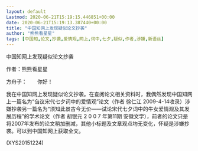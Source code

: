 ```yaml
---
layout: default
Lastmod: 2020-06-21T15:19:15.446851+00:00
date: 2020-06-21T15:19:13.387440+00:00
title: "中国知网上发现疑似论文抄袭"
author: "熊熊看星星"
tags: [中国知,论文,抄袭,爱情观,网上,词中,七夕,疑似,作者,涉嫌,新语丝]
---
```


中国知网上发现疑似论文抄袭

作者：熊熊看星星

方舟子：　　你好！

我在中国知网上发现疑似论文抄袭。在查阅论文相关资料时，我偶然发现中国知网上一篇名为“刍议宋代七夕词中的爱情观”论文（作者 徐仁江 2009-4-14收录）涉嫌抄袭另一篇名为“须知此景古今无价——试论宋代七夕词中的牛女爱情观及其发展历程”的学术论文（作者  胡银元   2 0 0 7 年第11期 安徽文学），前者的论文只是将2007年发布的论文稍加删减，其他小标题及文章观点均无变化，怀疑是涉嫌抄袭。可以到中国知网上获取全文。

(XYS20151224)

